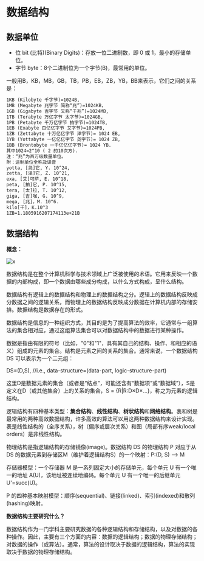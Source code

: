 # 数据结构

## 数据单位

- 位 bit (比特)(Binary Digits)：存放一位二进制数，即 0 或 1，最小的存储单位。
- 字节 byte：8个二进制位为一个字节(B)，最常用的单位。

一般用B，KB，MB，GB，TB，PB，EB，ZB，YB，BB来表示，它们之间的关系是：

```txt
1KB (Kilobyte 千字节)=1024B,
1MB (Megabyte 兆字节 简称“兆”)=1024KB，
1GB (Gigabyte 吉字节 又称“千兆”)=1024MB,
1TB (Terabyte 万亿字节 太字节)=1024GB,
1PB (Petabyte 千万亿字节 拍字节)=1024TB,
1EB (Exabyte 百亿亿字节 艾字节)=1024PB,
1ZB (Zettabyte 十万亿亿字节 泽字节)= 1024 EB,
1YB (Yottabyte 一亿亿亿字节 尧字节)= 1024 ZB,
1BB (Brontobyte 一千亿亿亿字节)= 1024 YB.
其中1024=2^10 ( 2 的10次方).
注：“兆”为百万级数量单位。
附：进制单位全称及译音
yotta, [尧]它, Y. 10^24,
zetta, [泽]它, Z. 10^21,
exa, [艾]可萨, E. 10^18,
peta, [拍]它, P. 10^15,
tera, [太]拉, T. 10^12,
giga, [吉]咖, G. 10^9,
mega, [兆]，M. 10^6.
kilo[千]，K.10^3
1ZB=1.1805916207174113e+21B
```

## 数据结构

**概念：**

![x](http://wxdhhg.cn/wordpress/wp-content/uploads/2020/04/7.png)

数据结构是在整个计算机科学与技术领域上广泛被使用的术语。它用来反映一个数据的内部构成，即一个数据由哪些成分构成，以什么方式构成，呈什么结构。

数据结构有逻辑上的数据结构和物理上的数据结构之分。逻辑上的数据结构反映成分数据之间的逻辑关系，而物理上的数据结构反映成分数据在计算机内部的存储安排。数据结构是数据存在的形式。

数据结构是信息的一种组织方式，其目的是为了提高算法的效率，它通常与一组算法的集合相对应，通过这组算法集合可以对数据结构中的数据进行某种操作。

数据是指由有限的符号（比如，"0"和"1"，具有其自己的结构、操作、和相应的语义）组成的元素的集合。结构是元素之间的关系的集合。通常来说，一个数据结构DS 可以表示为一个二元组：

DS=(D,S), //i.e., data-structure=(data-part, logic-structure-part)

这里D是数据元素的集合（或者是“结点”，可能还含有“数据项”或“数据域”），S是定义在D（或其他集合）上的关系的集合，S = {R|R:D×D×...}，称之为元素的逻辑结构。

逻辑结构有四种基本类型：**集合结构**、**线性结构**、**树状结构**和**网络结构**。表和树是最常用的两种高效数据结构，许多高效的算法可以用这两种数据结构来设计实现。表是线性结构的（全序关系），树（偏序或层次关系）和图（局部有序weak/local orders）是非线性结构。

物理结构是指逻辑结构的存储镜像(image)。数据结构 DS 的物理结构 P 对应于从 DS 的数据元素到存储区M（维护着逻辑结构S）的一个映射：P:(D, S) --> M

存储器模型：一个存储器 M 是一系列固定大小的存储单元，每个单元 U 有一个唯一的地址 A(U)，该地址被连续地编码。每个单元 U 有一个唯一的后继单元 U'=succ(U)。

P 的四种基本映射模型：顺序(sequential)、链接(linked)、索引(indexed)和散列(hashing)映射。

**数据结构主要研究什么？**

数据结构作为一门学科主要研究数据的各种逻辑结构和存储结构，以及对数据的各种操作。因此，主要有三个方面的内容：数据的逻辑结构；数据的物理存储结构；对数据的操作（或算法）。通常，算法的设计取决于数据的逻辑结构，算法的实现取决于数据的物理存储结构。